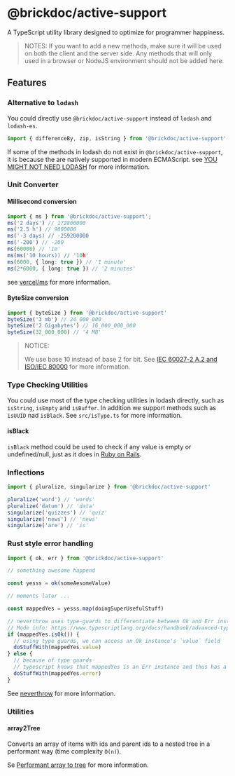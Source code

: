 # @brickdoc/active-support

A TypeScript utility library designed to optimize for programmer happiness.

> NOTES: If you want to add a new methods, make sure it will be used on both the client and the server side.
> Any methods that will only used in a browser or NodeJS environment should not be added here.

## Features

### Alternative to `lodash`

You could directly use `@brickdoc/active-support` instead of `lodash` and `lodash-es`.

```ts
import { differenceBy, zip, isString } from '@brickdoc/active-support'
```

If some of the methods in lodash do not exist in `@brickdoc/active-support`, it is because
the are natively supported in modern ECMAScript. see [YOU MIGHT NOT NEED LODASH](https://youmightnotneed.com/lodash/) for more information.

### Unit Converter

#### Millisecond conversion

```ts
import { ms } from '@brickdoc/active-support';
ms('2 days') // 172800000
ms('2.5 h') // 9000000
ms('-3 days) // -259200000
ms('-200') // -200
ms(60000) // '1m'
ms(ms('10 hours)) // '10h'
ms(6000, { long: true }) // '1 minute'
ms(2*6000, { long: true }) // '2 minutes'
```

see [vercel/ms](https://github.com/vercel/ms#readme) for more information.

#### ByteSize conversion

```ts
import { byteSize } from '@brickdoc/active-support'
byteSize('3 mb') // 24_000_000
byteSize('2 Gigabytes') // 16_000_000_000
byteSize(32_000_000) // '4 MB'
```

> NOTICE:
>
> We use base 10 instead of base 2 for bit.
> See [IEC 60027-2 A.2 and ISO/IEC 80000](https://en.wikipedia.org/wiki/Binary_prefix#IEC_prefixes) for more information.

### Type Checking Utilities

You could use most of the type checking utilities in lodash directly, such as `isString`, `isEmpty` and `isBuffer`.
In addition we support methods such as `isUUID` nad `isBlack`. See `src/isType.ts` for more information.

#### isBlack

`isBlack` method could be used to check if any value is empty or undefined/null, just as it does in [Ruby on Rails](https://guides.rubyonrails.org/active_support_core_extensions.html#blank-questionmark-and-present-questionmark).

### Inflections

```ts
import { pluralize, singularize } from '@brickdoc/active-support'

pluralize('word') // 'words'
pluralize('datum') // 'data'
singularize('quizzes') // 'quiz'
singularize('news') // 'news'
singularize('are') // 'is'
```

### Rust style error handling

```ts
import { ok, err } from '@brickdoc/active-support'

// something awesome happend

const yesss = ok(someAesomeValue)

// moments later ...

const mappedYes = yesss.map(doingSuperUsefulStuff)

// neverthrow uses type-guards to differentiate between Ok and Err instances
// Mode info: https://www.typescriptlang.org/docs/handbook/advanced-types.html#type-guards-and-differentiating-types
if (mappedYes.isOk()) {
  // using type guards, we can access an Ok instance's `value` field
  doStuffWith(mappedYes.value)
} else {
  // because of type guards
  // typescript knows that mappedYes is an Err instance and thus has a `error` field
  doStuffWith(mappedYes.error)
}
```

See [neverthrow](https://github.com/supermacro/neverthrow/wiki) for more information.

### Utilities

#### array2Tree

Converts an array of items with ids and parent ids to a nested tree in a performant way (time complexity `O(n)`).

Se [Performant array to tree](https://github.com/philipstanislaus/performant-array-to-tree) for more information.

